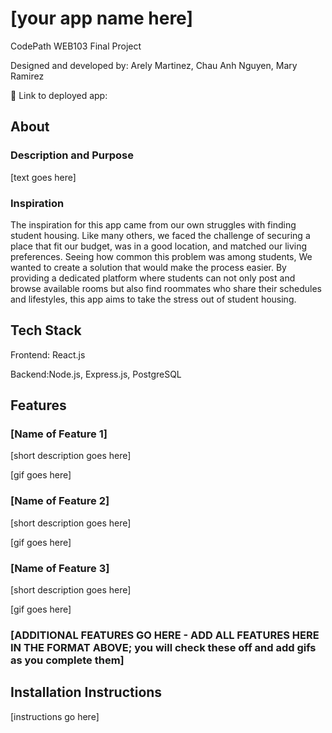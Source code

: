 # [your app name here]

CodePath WEB103 Final Project

Designed and developed by: Arely Martinez, Chau Anh Nguyen, Mary Ramirez


🔗 Link to deployed app:

## About

### Description and Purpose

[text goes here]

### Inspiration

The inspiration for this app came from our own struggles with finding student housing. Like many others, we faced the challenge of securing a place that fit our budget, was in a good location, and matched our living preferences. Seeing how common this problem was among students, We wanted to create a solution that would make the process easier. By providing a dedicated platform where students can not only post and browse available rooms but also find roommates who share their schedules and lifestyles, this app aims to take the stress out of student housing.

## Tech Stack

Frontend: React.js

Backend:Node.js, Express.js, PostgreSQL

## Features

### [Name of Feature 1]

[short description goes here]

[gif goes here]

### [Name of Feature 2]

[short description goes here]

[gif goes here]

### [Name of Feature 3]

[short description goes here]

[gif goes here]

### [ADDITIONAL FEATURES GO HERE - ADD ALL FEATURES HERE IN THE FORMAT ABOVE; you will check these off and add gifs as you complete them]

## Installation Instructions

[instructions go here]

